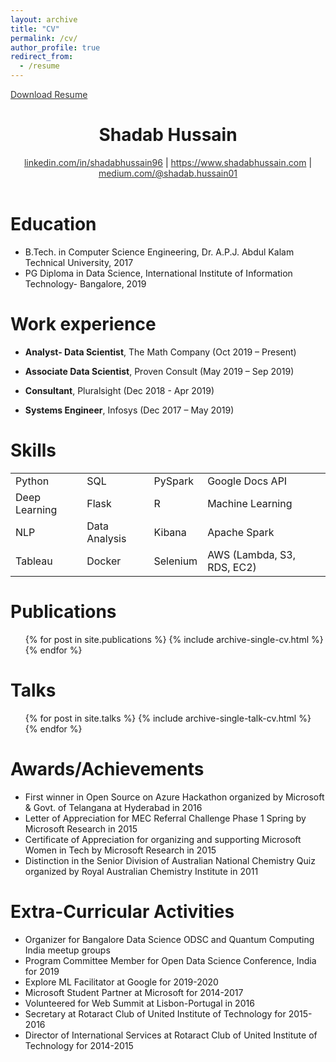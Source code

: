 ```yaml
---
layout: archive
title: "CV"
permalink: /cv/
author_profile: true
redirect_from:
  - /resume
---
```


<a href="http://bit.ly/2R4CKl0" style="color: #333333;">Download Resume</a>
<center><h1>Shadab Hussain</h1></center>
<center> <a href="https://linkedin.com/in/shadabhussain96" style="color: #333333;">linkedin.com/in/shadabhussain96</a> | <a href="https://www.shadabhussain.com" style="color: #333333;">https://www.shadabhussain.com</a> | <a href="https://medium.com/@shadab.hussain01" style="color: #333333;">medium.com/@shadab.hussain01</a> </center>
<br>

Education
======
* B.Tech. in Computer Science Engineering, Dr. A.P.J. Abdul Kalam Technical University, 2017
* PG Diploma in Data Science, International Institute of Information Technology- Bangalore, 2019


Work experience
======
* <b>Analyst- Data Scientist</b>, The Math Company (Oct 2019 – Present)
  
* <b>Associate Data Scientist</b>, Proven Consult (May 2019 – Sep 2019)
  
* <b>Consultant</b>, Pluralsight (Dec 2018 - Apr 2019)
  
* <b>Systems Engineer</b>, Infosys (Dec 2017 – May 2019)


Skills
======
<table border="0">
    <tbody>
        <tr>
            <td>Python</td>
            <td>SQL</td>
            <td>PySpark</td>
            <td>Google Docs API</td>
        </tr>
        <tr>
            <td>Deep Learning</td>
            <td>Flask</td>
            <td>R</td>
            <td>Machine Learning</td>
        </tr>
        <tr>
            <td>NLP</td>
            <td>Data Analysis</td>
            <td>Kibana</td>
            <td>Apache Spark</td>
        </tr>
        <tr>
            <td>Tableau</td>
            <td>Docker</td>
            <td>Selenium</td>
            <td>AWS (Lambda, S3, RDS, EC2)</td>
        </tr>
    </tbody>
</table>
 
 
Publications
======
  <ul>{% for post in site.publications %}
    {% include archive-single-cv.html %}
  {% endfor %}</ul>


Talks
======
  <ul>{% for post in site.talks %}
    {% include archive-single-talk-cv.html %}
  {% endfor %}</ul>


Awards/Achievements
======
* First winner in Open Source on Azure Hackathon organized by Microsoft & Govt. of Telangana at Hyderabad in 2016
* Letter of Appreciation for MEC Referral Challenge Phase 1 Spring by Microsoft Research in 2015
* Certificate of Appreciation for organizing and supporting Microsoft Women in Tech by Microsoft Research in 2015
* Distinction in the Senior Division of Australian National Chemistry Quiz organized by Royal Australian Chemistry Institute in 2011



Extra-Curricular Activities
======
* Organizer for Bangalore Data Science ODSC and Quantum Computing India meetup groups
* Program Committee Member for Open Data Science Conference, India for 2019
* Explore ML Facilitator at Google for 2019-2020
* Microsoft Student Partner at Microsoft for 2014-2017
* Volunteered for Web Summit at Lisbon-Portugal in 2016
* Secretary at Rotaract Club of United Institute of Technology for 2015-2016
* Director of International Services at Rotaract Club of United Institute of Technology for 2014-2015
